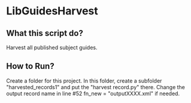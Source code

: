 # LibGuidesHarvest

## What this script do?
Harvest all published subject guides.


## How to Run?
Create a folder for this project. In this folder, create a subfolder "harvested_records1" and put the "harvest record.py" there. Change the output record name in line #52 fn_new = "outputXXXX.xml" if needed.
